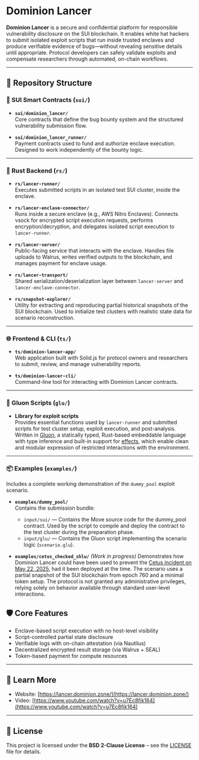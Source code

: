 # Dominion Lancer

**Dominion Lancer** is a secure and confidential platform for responsible vulnerability disclosure on the SUI blockchain. It enables white hat hackers to submit isolated exploit scripts that run inside trusted enclaves and produce verifiable evidence of bugs—without revealing sensitive details until appropriate. Protocol developers can safely validate exploits and compensate researchers through automated, on-chain workflows.

---

## 📁 Repository Structure

### 🧠 SUI Smart Contracts (`sui/`)
- **`sui/dominion_lancer/`**  
  Core contracts that define the bug bounty system and the structured vulnerability submission flow.
  
- **`sui/dominion_lancer_runner/`**  
  Payment contracts used to fund and authorize enclave execution. Designed to work independently of the bounty logic.

---

### 🦀 Rust Backend (`rs/`)
- **`rs/lancer-runner/`**  
  Executes submitted scripts in an isolated test SUI cluster, inside the enclave.

- **`rs/lancer-enclave-connector/`**  
  Runs inside a secure enclave (e.g., AWS Nitro Enclaves). Connects vsock for encrypted script execution requests, performs encryption/decryption, and delegates isolated script execution to `lancer-runner`.

- **`rs/lancer-server/`**  
  Public-facing service that interacts with the enclave. Handles file uploads to Walrus, writes verified outputs to the blockchain, and manages payment for enclave usage.

- **`rs/lancer-transport/`**  
  Shared serialization/deserialization layer between `lancer-server` and `lancer-enclave-connector`.

- **`rs/snapshot-explorer/`**  
  Utility for extracting and reproducing partial historical snapshots of the SUI blockchain. Used to initialize test clusters with realistic state data for scenario reconstruction.

---

### 🌐 Frontend & CLI (`ts/`)
- **`ts/dominion-lancer-app/`**  
  Web application built with Solid.js for protocol owners and researchers to submit, review, and manage vulnerability reports.

- **`ts/dominion-lancer-cli/`**  
  Command-line tool for interacting with Dominion Lancer contracts.

---

### 🔬 Gluon Scripts (`glu/`)
- **Library for exploit scripts**  
  Provides essential functions used by `lancer-runner` and submitted scripts for test cluster setup, exploit execution, and post-analysis.
  Written in [Gluon](https://gluon-lang.org/), a statically typed, Rust-based embeddable language with type inference and built-in support for [effects](https://en.wikipedia.org/wiki/Effect_system), which enable clean and modular expression of restricted interactions with the environment.

---

### 📦 Examples (`examples/`)
Includes a complete working demonstration of the `dummy_pool` exploit scenario.

- **`examples/dummy_pool/`**  
  Contains the submission bundle:  
  - `input/sui/` — Contains the Move source code for the dummy_pool contract. Used by the script to compile and deploy the contract to the test cluster during the preparation phase.  
  - `input/glu/` — Contains the Gluon script implementing the scenario logic (`scenario.glu`).


- **`examples/cetus_checked_shlw/`** *(Work in progress)* 
  Demonstrates how Dominion Lancer could have been used to prevent the [Cetus incident on May 22, 2025](https://cetusprotocol.notion.site/Cetus-Incident-Report-May-22-2025-Attack-Disclosure-1ff1dbf3ac8680d7a98de6158597d416), had it been deployed at the time.
  The scenario uses a partial snapshot of the SUI blockchain from epoch 760 and a minimal token setup. The protocol is not granted any administrative privileges, relying solely on behavior available through standard user-level interactions.


## 🛡️ Core Features

- Enclave-based script execution with no host-level visibility
- Script-controlled partial state disclosure
- Verifiable logs with on-chain attestation (via Nautilus)
- Decentralized encrypted result storage (via Walrus + SEAL)
- Token-based payment for compute resources

---

## 🔗 Learn More

- Website: [https://lancer.dominion.zone/](https://lancer.dominion.zone/)
- Video: [https://www.youtube.com/watch?v=u7Ec8fik164](https://www.youtube.com/watch?v=u7Ec8fik164)

---

## 📜 License

This project is licensed under the **BSD 2-Clause License** – see the [LICENSE](LICENSE) file for details.  

